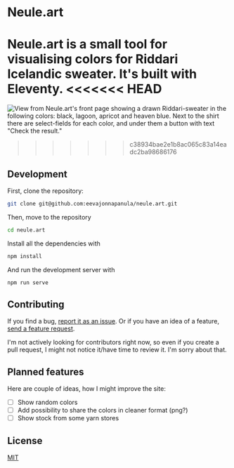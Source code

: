 # Neule.art

Neule.art is a small tool for visualising colors for Riddari Icelandic sweater. It's built with Eleventy.
<<<<<<< HEAD
=======
![View from Neule.art's front page showing a drawn Riddari-sweater in the following colors: black, lagoon, apricot and heaven blue. Next to the shirt there are select-fields for each color, and under them a button with text "Check the result."](https://user-images.githubusercontent.com/28345294/168206375-61d14250-f4dd-46c2-8475-37ae3ab51e1e.png)


>>>>>>> c38934bae2e1b8ac065c83a14eadc2ba98686176

## Development

First, clone the repository:
```bash
git clone git@github.com:eevajonnapanula/neule.art.git
```

Then, move to the repository

```bash
cd neule.art
```

Install all the dependencies with

```bash
npm install
```

And run the development server with

```bash
npm run serve
```


## Contributing

If you find a bug, [report it as an issue](https://github.com/eevajonnapanula/neule.art/issues/new?assignees=&labels=&template=bug_report.md&title=%5BBUG%5D+). Or if you have an idea of a feature, [send a feature request](https://github.com/eevajonnapanula/neule.art/issues/new?assignees=&labels=&template=feature_request.md&title=).

I'm not actively looking for contributors right now, so even if you create a pull request, I might not notice it/have time to review it. I'm sorry about that. 


## Planned features

Here are couple of ideas, how I might improve the site:
- [ ] Show random colors
- [ ] Add possibility to share the colors in cleaner format (png?)
- [ ] Show stock from some yarn stores

## License
[MIT](https://choosealicense.com/licenses/mit/)

